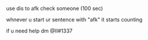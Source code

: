 use dis to afk check someone (100 sec)

whnever u start ur sentence with "afk" it starts counting

if u need help dm @II#1337
